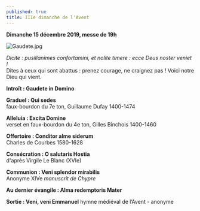 ```yaml
---
published: true
title: IIIe dimanche de l'Avent
---
```

**Dimanche 15 décembre 2019, messe de 19h**  

![Gaudete.jpg]({{site.baseurl}}/images/Gaudete.jpg)

*Dicite : pusillanimes confortamini, et nolite timere : ecce Deus noster veniet !*  
Dites à ceux qui sont abattus : prenez courage, ne craignez pas ! Voici notre Dieu qui vient.

**Introït : Gaudete in Domino**

**Graduel : Qui sedes**  
faux-bourdon du 7e ton, Guillaume Dufay 1400-1474

**Alleluia : Excita Domine**  
verset en faux-bourdon du 4e ton, Gilles Binchois 1400-1460

**Offertoire : Conditor alme siderum**  
Charles de Courbes 1580-1628

**Consécration : O salutaris Hostia**  
d'après Virgile Le Blanc (XVIe)

**Communion : Veni splendor mirabilis**  
Anonyme XIVe *manuscrit de Chypre*

**Au dernier évangile : Alma redemptoris Mater**

**Sortie : Veni, veni Emmanuel**
hymne médiéval de l’Avent - anonyme
